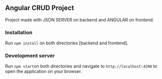 ## Angular CRUD Project

Project made with JSON SERVER on backend and ANGULAR on frontend.

### Installation

Run `npm install` on both directories [backend and frontend].

### Development server

Run `npm start`on both directories and navigate to `http://localhost:4200` to open the application on your browser.